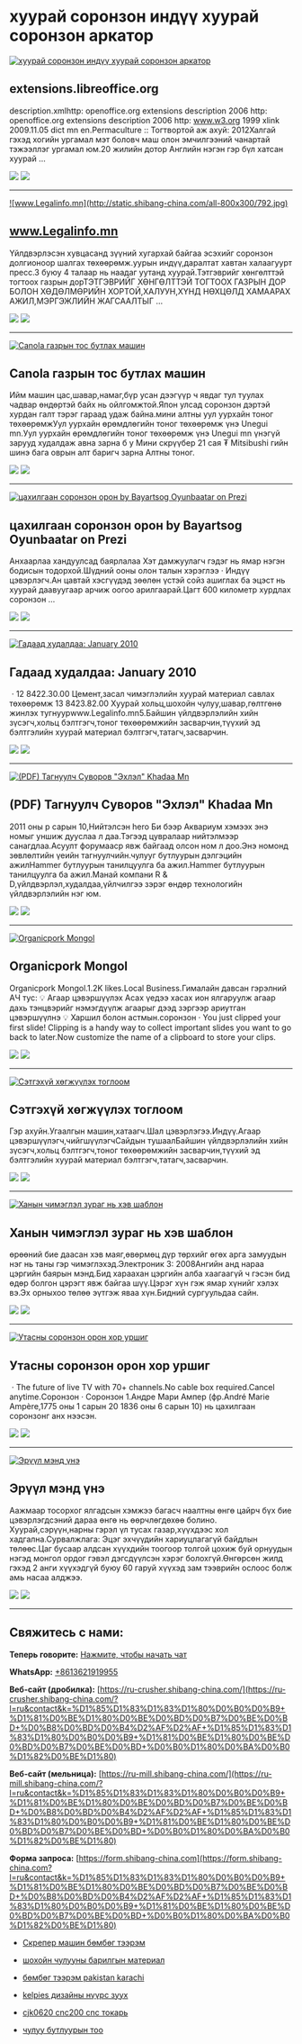 # хуурай соронзон индүү хуурай соронзон аркатор

<a href="https://swt.shibang-china.com/?l=ru&img&k=%D1%85%D1%83%D1%83%D1%80%D0%B0%D0%B9+%D1%81%D0%BE%D1%80%D0%BE%D0%BD%D0%B7%D0%BE%D0%BD+%D0%B8%D0%BD%D0%B4%D2%AF%D2%AF+%D1%85%D1%83%D1%83%D1%80%D0%B0%D0%B9+%D1%81%D0%BE%D1%80%D0%BE%D0%BD%D0%B7%D0%BE%D0%BD+%D0%B0%D1%80%D0%BA%D0%B0%D1%82%D0%BE%D1%80" target="_blank">![хуурай соронзон индүү хуурай соронзон аркатор](http://static.shibang-china.com/all-800x300/734.jpg)</a>

## extensions.libreoffice.org
description.xmlhttp: openoffice.org extensions description 2006 http: openoffice.org extensions description 2006 http: www.w3.org 1999 xlink 2009.11.05 dict mn en.Permaculture :: Тогтвортой аж ахуй: 2012Халгай гэхэд хогийн ургамал мэт боловч маш олон эмчилгээний чанартай тэжээллэг ургамал юм.20 жилийн дотор Английн нэгэн гэр бүл хатсан хуурай …


<a href="https://whatsapp.shibangsoft.com/WhatsApp.php" target="_blank" title="WhatsApp">![](http://static.shibang-china.com/icon/whatsapp.png)</a> <a href="https://swt.shibang-china.com/?l=ru&icon&k=%D1%85%D1%83%D1%83%D1%80%D0%B0%D0%B9+%D1%81%D0%BE%D1%80%D0%BE%D0%BD%D0%B7%D0%BE%D0%BD+%D0%B8%D0%BD%D0%B4%D2%AF%D2%AF+%D1%85%D1%83%D1%83%D1%80%D0%B0%D0%B9+%D1%81%D0%BE%D1%80%D0%BE%D0%BD%D0%B7%D0%BE%D0%BD+%D0%B0%D1%80%D0%BA%D0%B0%D1%82%D0%BE%D1%80" target="_blank">![](http://static.shibang-china.com/icon/chat-ru.png)</a>

---

<a href="https://swt.shibang-china.com/?l=ru&img&k=%D1%85%D1%83%D1%83%D1%80%D0%B0%D0%B9+%D1%81%D0%BE%D1%80%D0%BE%D0%BD%D0%B7%D0%BE%D0%BD+%D0%B8%D0%BD%D0%B4%D2%AF%D2%AF+%D1%85%D1%83%D1%83%D1%80%D0%B0%D0%B9+%D1%81%D0%BE%D1%80%D0%BE%D0%BD%D0%B7%D0%BE%D0%BD+%D0%B0%D1%80%D0%BA%D0%B0%D1%82%D0%BE%D1%80" target="_blank">![www.Legalinfo.mn](http://static.shibang-china.com/all-800x300/792.jpg)</a>

## www.Legalinfo.mn
Үйлдвэрлэсэн хувцасанд зүүний хугархай байгаа эсэхийг соронзон долгионоор шалгах төхөөрөмж.уурын индүү,даралтат хавтан халаагуурт пресс.3 буюу 4 талаар нь наадаг уутанд хуурай.Тэтгэврийг хөнгөлттэй тогтоох газрын дорТЭТГЭВРИЙГ ХӨНГӨЛТТЭЙ ТОГТООХ ГАЗРЫН ДОР БОЛОН ХӨДӨЛМӨРИЙН ХОРТОЙ,ХАЛУУН,ХҮНД НӨХЦӨЛД ХАМААРАХ АЖИЛ,МЭРГЭЖЛИЙН ЖАГСААЛТЫГ …


<a href="https://whatsapp.shibangsoft.com/WhatsApp.php" target="_blank" title="WhatsApp">![](http://static.shibang-china.com/icon/whatsapp.png)</a> <a href="https://swt.shibang-china.com/?l=ru&icon&k=%D1%85%D1%83%D1%83%D1%80%D0%B0%D0%B9+%D1%81%D0%BE%D1%80%D0%BE%D0%BD%D0%B7%D0%BE%D0%BD+%D0%B8%D0%BD%D0%B4%D2%AF%D2%AF+%D1%85%D1%83%D1%83%D1%80%D0%B0%D0%B9+%D1%81%D0%BE%D1%80%D0%BE%D0%BD%D0%B7%D0%BE%D0%BD+%D0%B0%D1%80%D0%BA%D0%B0%D1%82%D0%BE%D1%80" target="_blank">![](http://static.shibang-china.com/icon/chat-ru.png)</a>

---

<a href="https://swt.shibang-china.com/?l=ru&img&k=%D1%85%D1%83%D1%83%D1%80%D0%B0%D0%B9+%D1%81%D0%BE%D1%80%D0%BE%D0%BD%D0%B7%D0%BE%D0%BD+%D0%B8%D0%BD%D0%B4%D2%AF%D2%AF+%D1%85%D1%83%D1%83%D1%80%D0%B0%D0%B9+%D1%81%D0%BE%D1%80%D0%BE%D0%BD%D0%B7%D0%BE%D0%BD+%D0%B0%D1%80%D0%BA%D0%B0%D1%82%D0%BE%D1%80" target="_blank">![Canola газрын тос бутлах машин](http://static.shibang-china.com/all-800x300/560.jpg)</a>

## Canola газрын тос бутлах машин
Ийм машин цас,шавар,намаг,бүр усан дээгүүр ч явдаг тул туулах чадвар өндөртэй байх нь ойлгомжтой.Япон улсад соронзон дэртэй хурдан галт тэрэг гараад удаж байна.мини алтны уул уурхайн тоног төхөөрөмжУул уурхайн өрөмдлөгийн тоног төхөөрөмж үнэ Unegui mn.Уул уурхайн өрөмдлөгийн тоног төхөөрөмж үнэ Unegui mn үнэгүй зарууд худалдаж авна зарна б у Мини скрүүбер 21 сая ₮ Mitsibushi гийн шинэ бага оврын алт баригч зарна Алтны тоног.


<a href="https://whatsapp.shibangsoft.com/WhatsApp.php" target="_blank" title="WhatsApp">![](http://static.shibang-china.com/icon/whatsapp.png)</a> <a href="https://swt.shibang-china.com/?l=ru&icon&k=%D1%85%D1%83%D1%83%D1%80%D0%B0%D0%B9+%D1%81%D0%BE%D1%80%D0%BE%D0%BD%D0%B7%D0%BE%D0%BD+%D0%B8%D0%BD%D0%B4%D2%AF%D2%AF+%D1%85%D1%83%D1%83%D1%80%D0%B0%D0%B9+%D1%81%D0%BE%D1%80%D0%BE%D0%BD%D0%B7%D0%BE%D0%BD+%D0%B0%D1%80%D0%BA%D0%B0%D1%82%D0%BE%D1%80" target="_blank">![](http://static.shibang-china.com/icon/chat-ru.png)</a>

---

<a href="https://swt.shibang-china.com/?l=ru&img&k=%D1%85%D1%83%D1%83%D1%80%D0%B0%D0%B9+%D1%81%D0%BE%D1%80%D0%BE%D0%BD%D0%B7%D0%BE%D0%BD+%D0%B8%D0%BD%D0%B4%D2%AF%D2%AF+%D1%85%D1%83%D1%83%D1%80%D0%B0%D0%B9+%D1%81%D0%BE%D1%80%D0%BE%D0%BD%D0%B7%D0%BE%D0%BD+%D0%B0%D1%80%D0%BA%D0%B0%D1%82%D0%BE%D1%80" target="_blank">![цахилгаан соронзон орон by Bayartsog Oyunbaatar on Prezi](http://static.shibang-china.com/all-800x300/365.jpg)</a>

## цахилгаан соронзон орон by Bayartsog Oyunbaatar on Prezi
Анхаарлаа хандуулсад баярлалаа Хэт дамжуулагч гэдэг нь ямар нэгэн бодисын тодорхой.Шүдний ооны олон талын хэрэглээ&nbsp;&#0183;&#32;Индүү цэвэрлэгч.Ан цавтай хэсгүүдэд зөөлөн үстэй сойз ашиглах ба эцэст нь хуурай даавуугаар арчиж оогоо арилгаарай.Цагт 600 километр хурдлах соронзон …


<a href="https://whatsapp.shibangsoft.com/WhatsApp.php" target="_blank" title="WhatsApp">![](http://static.shibang-china.com/icon/whatsapp.png)</a> <a href="https://swt.shibang-china.com/?l=ru&icon&k=%D1%85%D1%83%D1%83%D1%80%D0%B0%D0%B9+%D1%81%D0%BE%D1%80%D0%BE%D0%BD%D0%B7%D0%BE%D0%BD+%D0%B8%D0%BD%D0%B4%D2%AF%D2%AF+%D1%85%D1%83%D1%83%D1%80%D0%B0%D0%B9+%D1%81%D0%BE%D1%80%D0%BE%D0%BD%D0%B7%D0%BE%D0%BD+%D0%B0%D1%80%D0%BA%D0%B0%D1%82%D0%BE%D1%80" target="_blank">![](http://static.shibang-china.com/icon/chat-ru.png)</a>

---

<a href="https://swt.shibang-china.com/?l=ru&img&k=%D1%85%D1%83%D1%83%D1%80%D0%B0%D0%B9+%D1%81%D0%BE%D1%80%D0%BE%D0%BD%D0%B7%D0%BE%D0%BD+%D0%B8%D0%BD%D0%B4%D2%AF%D2%AF+%D1%85%D1%83%D1%83%D1%80%D0%B0%D0%B9+%D1%81%D0%BE%D1%80%D0%BE%D0%BD%D0%B7%D0%BE%D0%BD+%D0%B0%D1%80%D0%BA%D0%B0%D1%82%D0%BE%D1%80" target="_blank">![Гадаад худалдаа: January 2010](http://static.shibang-china.com/all-800x300/1334.jpg)</a>

## Гадаад худалдаа: January 2010
&nbsp;&#0183;&#32;12 8422.30.00 Цемент,засал чимэглэлийн хуурай материал савлах төхөөрөмж 13 8423.82.00 Хуурай хольц,шохойн чулуу,шавар,гөлтгөнө жинлэх тугнуурwww.Legalinfo.mn5.Байшин үйлдвэрлэлийн хийн зүсэгч,хольц бэлтгэгч,тоног төхөөрөмжийн засварчин,түүхий эд бэлтгэлийн хуурай материал бэлтгэгч,татагч,засварчин.


<a href="https://whatsapp.shibangsoft.com/WhatsApp.php" target="_blank" title="WhatsApp">![](http://static.shibang-china.com/icon/whatsapp.png)</a> <a href="https://swt.shibang-china.com/?l=ru&icon&k=%D1%85%D1%83%D1%83%D1%80%D0%B0%D0%B9+%D1%81%D0%BE%D1%80%D0%BE%D0%BD%D0%B7%D0%BE%D0%BD+%D0%B8%D0%BD%D0%B4%D2%AF%D2%AF+%D1%85%D1%83%D1%83%D1%80%D0%B0%D0%B9+%D1%81%D0%BE%D1%80%D0%BE%D0%BD%D0%B7%D0%BE%D0%BD+%D0%B0%D1%80%D0%BA%D0%B0%D1%82%D0%BE%D1%80" target="_blank">![](http://static.shibang-china.com/icon/chat-ru.png)</a>

---

<a href="https://swt.shibang-china.com/?l=ru&img&k=%D1%85%D1%83%D1%83%D1%80%D0%B0%D0%B9+%D1%81%D0%BE%D1%80%D0%BE%D0%BD%D0%B7%D0%BE%D0%BD+%D0%B8%D0%BD%D0%B4%D2%AF%D2%AF+%D1%85%D1%83%D1%83%D1%80%D0%B0%D0%B9+%D1%81%D0%BE%D1%80%D0%BE%D0%BD%D0%B7%D0%BE%D0%BD+%D0%B0%D1%80%D0%BA%D0%B0%D1%82%D0%BE%D1%80" target="_blank">![(PDF) Тагнуулч Суворов &quot;Эхлэл&quot; Khadaa Mn](http://static.shibang-china.com/all-800x300/254.jpg)</a>

## (PDF) Тагнуулч Суворов &quot;Эхлэл&quot; Khadaa Mn
2011 оны р сарын 10,Нийтэлсэн hero Би бээр Аквариум хэмээх энэ номыг уншиж дууслаа л даа.Тэгээд цувралаар нийтэлмээр санагдлаа.Асуулт форумааср явж байгаад олсон ном л доо.Энэ номонд зөвлөлтийн үеийн тагнуулчийн.чулууг бутлуурын дэлгэцийн ажилHammer бутлуурын танилцуулга ба ажил.Hammer бутлуурын танилцуулга ба ажил.Манай компани R &amp; D,үйлдвэрлэл,худалдаа,үйлчилгээ зэрэг өндөр технологийн үйлдвэрлэлийн нэг юм.


<a href="https://whatsapp.shibangsoft.com/WhatsApp.php" target="_blank" title="WhatsApp">![](http://static.shibang-china.com/icon/whatsapp.png)</a> <a href="https://swt.shibang-china.com/?l=ru&icon&k=%D1%85%D1%83%D1%83%D1%80%D0%B0%D0%B9+%D1%81%D0%BE%D1%80%D0%BE%D0%BD%D0%B7%D0%BE%D0%BD+%D0%B8%D0%BD%D0%B4%D2%AF%D2%AF+%D1%85%D1%83%D1%83%D1%80%D0%B0%D0%B9+%D1%81%D0%BE%D1%80%D0%BE%D0%BD%D0%B7%D0%BE%D0%BD+%D0%B0%D1%80%D0%BA%D0%B0%D1%82%D0%BE%D1%80" target="_blank">![](http://static.shibang-china.com/icon/chat-ru.png)</a>

---

<a href="https://swt.shibang-china.com/?l=ru&img&k=%D1%85%D1%83%D1%83%D1%80%D0%B0%D0%B9+%D1%81%D0%BE%D1%80%D0%BE%D0%BD%D0%B7%D0%BE%D0%BD+%D0%B8%D0%BD%D0%B4%D2%AF%D2%AF+%D1%85%D1%83%D1%83%D1%80%D0%B0%D0%B9+%D1%81%D0%BE%D1%80%D0%BE%D0%BD%D0%B7%D0%BE%D0%BD+%D0%B0%D1%80%D0%BA%D0%B0%D1%82%D0%BE%D1%80" target="_blank">![Organicpork Mongol](http://static.shibang-china.com/all-800x300/1167.jpg)</a>

## Organicpork Mongol
Organicpork Mongol.1.2K likes.Local Business.Гималайн давсан гэрэлний АЧ тус: 💡 Агаар цэвэршүүлэх Асах үедээ хасах ион ялгаруулж агаар дахь тэнцвэрийг нэмэгдүүлж агаарыг дээд зэргээр ариутган цэвэршүүлнэ 💡 Харшил болон астмын.соронзон&nbsp;&#0183;&#32;You just clipped your first slide! Clipping is a handy way to collect important slides you want to go back to later.Now customize the name of a clipboard to store your clips.


<a href="https://whatsapp.shibangsoft.com/WhatsApp.php" target="_blank" title="WhatsApp">![](http://static.shibang-china.com/icon/whatsapp.png)</a> <a href="https://swt.shibang-china.com/?l=ru&icon&k=%D1%85%D1%83%D1%83%D1%80%D0%B0%D0%B9+%D1%81%D0%BE%D1%80%D0%BE%D0%BD%D0%B7%D0%BE%D0%BD+%D0%B8%D0%BD%D0%B4%D2%AF%D2%AF+%D1%85%D1%83%D1%83%D1%80%D0%B0%D0%B9+%D1%81%D0%BE%D1%80%D0%BE%D0%BD%D0%B7%D0%BE%D0%BD+%D0%B0%D1%80%D0%BA%D0%B0%D1%82%D0%BE%D1%80" target="_blank">![](http://static.shibang-china.com/icon/chat-ru.png)</a>

---

<a href="https://swt.shibang-china.com/?l=ru&img&k=%D1%85%D1%83%D1%83%D1%80%D0%B0%D0%B9+%D1%81%D0%BE%D1%80%D0%BE%D0%BD%D0%B7%D0%BE%D0%BD+%D0%B8%D0%BD%D0%B4%D2%AF%D2%AF+%D1%85%D1%83%D1%83%D1%80%D0%B0%D0%B9+%D1%81%D0%BE%D1%80%D0%BE%D0%BD%D0%B7%D0%BE%D0%BD+%D0%B0%D1%80%D0%BA%D0%B0%D1%82%D0%BE%D1%80" target="_blank">![Сэтгэхүй хөгжүүлэх тоглоом](http://static.shibang-china.com/all-800x300/562.jpg)</a>

## Сэтгэхүй хөгжүүлэх тоглоом
Гэр ахуйн.Угаалгын машин,хатаагч.Шал цэвэрлэгээ.Индүү.Агаар цэвэршүүлэгч,чийгшүүлэгчСайдын тушаалБайшин үйлдвэрлэлийн хийн зүсэгч,хольц бэлтгэгч,тоног төхөөрөмжийн засварчин,түүхий эд бэлтгэлийн хуурай материал бэлтгэгч,татагч,засварчин.


<a href="https://whatsapp.shibangsoft.com/WhatsApp.php" target="_blank" title="WhatsApp">![](http://static.shibang-china.com/icon/whatsapp.png)</a> <a href="https://swt.shibang-china.com/?l=ru&icon&k=%D1%85%D1%83%D1%83%D1%80%D0%B0%D0%B9+%D1%81%D0%BE%D1%80%D0%BE%D0%BD%D0%B7%D0%BE%D0%BD+%D0%B8%D0%BD%D0%B4%D2%AF%D2%AF+%D1%85%D1%83%D1%83%D1%80%D0%B0%D0%B9+%D1%81%D0%BE%D1%80%D0%BE%D0%BD%D0%B7%D0%BE%D0%BD+%D0%B0%D1%80%D0%BA%D0%B0%D1%82%D0%BE%D1%80" target="_blank">![](http://static.shibang-china.com/icon/chat-ru.png)</a>

---

<a href="https://swt.shibang-china.com/?l=ru&img&k=%D1%85%D1%83%D1%83%D1%80%D0%B0%D0%B9+%D1%81%D0%BE%D1%80%D0%BE%D0%BD%D0%B7%D0%BE%D0%BD+%D0%B8%D0%BD%D0%B4%D2%AF%D2%AF+%D1%85%D1%83%D1%83%D1%80%D0%B0%D0%B9+%D1%81%D0%BE%D1%80%D0%BE%D0%BD%D0%B7%D0%BE%D0%BD+%D0%B0%D1%80%D0%BA%D0%B0%D1%82%D0%BE%D1%80" target="_blank">![Ханын чимэглэл зураг нь хэв шаблон](http://static.shibang-china.com/all-800x300/754.jpg)</a>

## Ханын чимэглэл зураг нь хэв шаблон
өрөөний бие даасан хэв маяг,өвөрмөц дүр төрхийг өгөх арга замуудын нэг нь таны гэр чимэглэхэд.Электроник 3: 2008Ангийн анд нараа цэргийн баярын мэнд.Бид хараахан цэргийн алба хаагаагүй ч гэсэн бид өдөр болгон цэрэгт явж байгаа шүү.Цэрэг хүн гэж ямар хүнийг хэлэх вэ.Эх орныхоо төлөө эүтгэж яваа хүн.Бидний сургуульдаа сайн.


<a href="https://whatsapp.shibangsoft.com/WhatsApp.php" target="_blank" title="WhatsApp">![](http://static.shibang-china.com/icon/whatsapp.png)</a> <a href="https://swt.shibang-china.com/?l=ru&icon&k=%D1%85%D1%83%D1%83%D1%80%D0%B0%D0%B9+%D1%81%D0%BE%D1%80%D0%BE%D0%BD%D0%B7%D0%BE%D0%BD+%D0%B8%D0%BD%D0%B4%D2%AF%D2%AF+%D1%85%D1%83%D1%83%D1%80%D0%B0%D0%B9+%D1%81%D0%BE%D1%80%D0%BE%D0%BD%D0%B7%D0%BE%D0%BD+%D0%B0%D1%80%D0%BA%D0%B0%D1%82%D0%BE%D1%80" target="_blank">![](http://static.shibang-china.com/icon/chat-ru.png)</a>

---

<a href="https://swt.shibang-china.com/?l=ru&img&k=%D1%85%D1%83%D1%83%D1%80%D0%B0%D0%B9+%D1%81%D0%BE%D1%80%D0%BE%D0%BD%D0%B7%D0%BE%D0%BD+%D0%B8%D0%BD%D0%B4%D2%AF%D2%AF+%D1%85%D1%83%D1%83%D1%80%D0%B0%D0%B9+%D1%81%D0%BE%D1%80%D0%BE%D0%BD%D0%B7%D0%BE%D0%BD+%D0%B0%D1%80%D0%BA%D0%B0%D1%82%D0%BE%D1%80" target="_blank">![Утасны соронзон орон хор уршиг](http://static.shibang-china.com/all-800x300/452.jpg)</a>

## Утасны соронзон орон хор уршиг
&nbsp;&#0183;&#32;The future of live TV with 70+ channels.No cable box required.Cancel anytime.Соронзон&nbsp;&#0183;&#32;Соронзон 1.Андре Мари Ампер (фр.Andr&#233; Marie Amp&#232;re,1775 оны 1 сарын 20 1836 оны 6 сарын 10) нь цахилгаан соронзонг анх нээсэн.


<a href="https://whatsapp.shibangsoft.com/WhatsApp.php" target="_blank" title="WhatsApp">![](http://static.shibang-china.com/icon/whatsapp.png)</a> <a href="https://swt.shibang-china.com/?l=ru&icon&k=%D1%85%D1%83%D1%83%D1%80%D0%B0%D0%B9+%D1%81%D0%BE%D1%80%D0%BE%D0%BD%D0%B7%D0%BE%D0%BD+%D0%B8%D0%BD%D0%B4%D2%AF%D2%AF+%D1%85%D1%83%D1%83%D1%80%D0%B0%D0%B9+%D1%81%D0%BE%D1%80%D0%BE%D0%BD%D0%B7%D0%BE%D0%BD+%D0%B0%D1%80%D0%BA%D0%B0%D1%82%D0%BE%D1%80" target="_blank">![](http://static.shibang-china.com/icon/chat-ru.png)</a>

---

<a href="https://swt.shibang-china.com/?l=ru&img&k=%D1%85%D1%83%D1%83%D1%80%D0%B0%D0%B9+%D1%81%D0%BE%D1%80%D0%BE%D0%BD%D0%B7%D0%BE%D0%BD+%D0%B8%D0%BD%D0%B4%D2%AF%D2%AF+%D1%85%D1%83%D1%83%D1%80%D0%B0%D0%B9+%D1%81%D0%BE%D1%80%D0%BE%D0%BD%D0%B7%D0%BE%D0%BD+%D0%B0%D1%80%D0%BA%D0%B0%D1%82%D0%BE%D1%80" target="_blank">![Эрүүл мэнд үнэ](http://static.shibang-china.com/all-800x300/623.jpg)</a>

## Эрүүл мэнд үнэ
Аажмаар тосорхог ялгадсын хэмжээ багасч наалтны өнгө цайрч бүх бие цэвэрлэгдсэний дараа өнгө нь өөрчлөгдөхөө болино. Хуурай,сэрүүн,нарны гэрэл үл тусах газар,хүүхдээс хол хадгална.Сурвалжлага: Эцэг эхчүүдийн хариуцлагагүй байдлын төлөөс.Цаг бусаар алдсан хүүхдийн тоогоор толгой цохиж буй орнуудын нэгэд монгол ордог гэвэл дэгсдүүлсэн хэрэг болохгүй.Өнгөрсөн жилд гэхэд 2 анги хүүхэдгүй буюу 60 гаруй хүүхэд зам тээврийн ослоос болж амь насаа алджээ.


<a href="https://whatsapp.shibangsoft.com/WhatsApp.php" target="_blank" title="WhatsApp">![](http://static.shibang-china.com/icon/whatsapp.png)</a> <a href="https://swt.shibang-china.com/?l=ru&icon&k=%D1%85%D1%83%D1%83%D1%80%D0%B0%D0%B9+%D1%81%D0%BE%D1%80%D0%BE%D0%BD%D0%B7%D0%BE%D0%BD+%D0%B8%D0%BD%D0%B4%D2%AF%D2%AF+%D1%85%D1%83%D1%83%D1%80%D0%B0%D0%B9+%D1%81%D0%BE%D1%80%D0%BE%D0%BD%D0%B7%D0%BE%D0%BD+%D0%B0%D1%80%D0%BA%D0%B0%D1%82%D0%BE%D1%80" target="_blank">![](http://static.shibang-china.com/icon/chat-ru.png)</a>

---
## Свяжитесь с нами:

**Теперь говорите:** [Нажмите, чтобы начать чат](https://swt.shibang-china.com?l=ru&contact&k=%D1%85%D1%83%D1%83%D1%80%D0%B0%D0%B9+%D1%81%D0%BE%D1%80%D0%BE%D0%BD%D0%B7%D0%BE%D0%BD+%D0%B8%D0%BD%D0%B4%D2%AF%D2%AF+%D1%85%D1%83%D1%83%D1%80%D0%B0%D0%B9+%D1%81%D0%BE%D1%80%D0%BE%D0%BD%D0%B7%D0%BE%D0%BD+%D0%B0%D1%80%D0%BA%D0%B0%D1%82%D0%BE%D1%80)

**WhatsApp:**  [+8613621919955](https://whatsapp.shibangsoft.com/WhatsApp.php)

**Веб-сайт (дробилка):** [https://ru-crusher.shibang-china.com/](https://ru-crusher.shibang-china.com/?l=ru&contact&k=%D1%85%D1%83%D1%83%D1%80%D0%B0%D0%B9+%D1%81%D0%BE%D1%80%D0%BE%D0%BD%D0%B7%D0%BE%D0%BD+%D0%B8%D0%BD%D0%B4%D2%AF%D2%AF+%D1%85%D1%83%D1%83%D1%80%D0%B0%D0%B9+%D1%81%D0%BE%D1%80%D0%BE%D0%BD%D0%B7%D0%BE%D0%BD+%D0%B0%D1%80%D0%BA%D0%B0%D1%82%D0%BE%D1%80)

**Веб-сайт (мельница):** [https://ru-mill.shibang-china.com/](https://ru-mill.shibang-china.com/?l=ru&contact&k=%D1%85%D1%83%D1%83%D1%80%D0%B0%D0%B9+%D1%81%D0%BE%D1%80%D0%BE%D0%BD%D0%B7%D0%BE%D0%BD+%D0%B8%D0%BD%D0%B4%D2%AF%D2%AF+%D1%85%D1%83%D1%83%D1%80%D0%B0%D0%B9+%D1%81%D0%BE%D1%80%D0%BE%D0%BD%D0%B7%D0%BE%D0%BD+%D0%B0%D1%80%D0%BA%D0%B0%D1%82%D0%BE%D1%80)

**Форма запроса:** [https://form.shibang-china.com](https://form.shibang-china.com?l=ru&contact&k=%D1%85%D1%83%D1%83%D1%80%D0%B0%D0%B9+%D1%81%D0%BE%D1%80%D0%BE%D0%BD%D0%B7%D0%BE%D0%BD+%D0%B8%D0%BD%D0%B4%D2%AF%D2%AF+%D1%85%D1%83%D1%83%D1%80%D0%B0%D0%B9+%D1%81%D0%BE%D1%80%D0%BE%D0%BD%D0%B7%D0%BE%D0%BD+%D0%B0%D1%80%D0%BA%D0%B0%D1%82%D0%BE%D1%80)

* [Скрепер машин бөмбөг тээрэм](../130/%D0%A1%D0%BA%D1%80%D0%B5%D0%BF%D0%B5%D1%80%20%D0%BC%D0%B0%D1%88%D0%B8%D0%BD%20%D0%B1%D3%A9%D0%BC%D0%B1%D3%A9%D0%B3%20%D1%82%D1%8D%D1%8D%D1%80%D1%8D%D0%BC.md)

* [шохойн чулууны барилгын материал](../127/%D1%88%D0%BE%D1%85%D0%BE%D0%B9%D0%BD%20%D1%87%D1%83%D0%BB%D1%83%D1%83%D0%BD%D1%8B%20%D0%B1%D0%B0%D1%80%D0%B8%D0%BB%D0%B3%D1%8B%D0%BD%20%D0%BC%D0%B0%D1%82%D0%B5%D1%80%D0%B8%D0%B0%D0%BB.md)

* [бөмбөг тээрэм pakistan karachi](../127/%D0%B1%D3%A9%D0%BC%D0%B1%D3%A9%D0%B3%20%D1%82%D1%8D%D1%8D%D1%80%D1%8D%D0%BC%20pakistan%20karachi.md)

* [kelpies дизайны нүүрс зуух](../128/kelpies%20%D0%B4%D0%B8%D0%B7%D0%B0%D0%B9%D0%BD%D1%8B%20%D0%BD%D2%AF%D2%AF%D1%80%D1%81%20%D0%B7%D1%83%D1%83%D1%85.md)

* [cjk0620 cnc200 cnc токарь](../130/cjk0620%20cnc200%20cnc%20%D1%82%D0%BE%D0%BA%D0%B0%D1%80%D1%8C.md)

* [чулуу бутлуурын тоо](../128/%D1%87%D1%83%D0%BB%D1%83%D1%83%20%D0%B1%D1%83%D1%82%D0%BB%D1%83%D1%83%D1%80%D1%8B%D0%BD%20%D1%82%D0%BE%D0%BE.md)